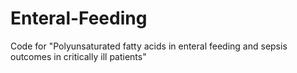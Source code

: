 # Enteral-Feeding
Code for "Polyunsaturated fatty acids in enteral feeding and sepsis outcomes in critically ill patients"
